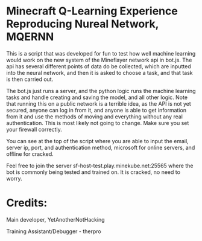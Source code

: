 # Minecraft Q-Learning Experience Reproducing Nureal Network, MQERNN
This is a script that was developed for fun to test how well machine learning would
work on the new system of the Mineflayer network api in bot.js. The api has several 
different points of data do be collected, which are inputted into the neural network, 
and then it is asked to choose a task, and that task is then carried out.

The bot.js just runs a server, and the python logic runs the machine learning tasks
and handle creating and saving the model, and all other logic. Note that running this
on a public network is a terrible idea, as the API is not yet secured, anyone can log
in from it, and anyone is able to get information from it and use the methods of moving
and everything without any real authentication. This is most likely not going to change.
Make sure you set your firewall correctly.

You can see at the top of the script where you are able to input the email, server ip,
port, and authentication method, microsoft for online servers, and offline for cracked.

Feel free to join the server sf-host-test.play.minekube.net:25565 where the bot is
commonly being tested and trained on. It is cracked, no need to worry.

# Credits:
Main developer, YetAnotherNotHacking

Training Assistant/Debugger - therpro
